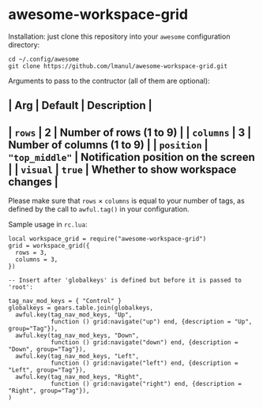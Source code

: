 # awesome-workspace-grid

Installation: just clone this repository into your `awesome` configuration
directory:

```
cd ~/.config/awesome
git clone https://github.com/lmanul/awesome-workspace-grid.git
```

Arguments to pass to the contructor (all of them are optional):

| Arg        | Default        | Description |
----------------------------------
| `rows`     | 2              | Number of rows (1 to 9) |
| `columns`  | 3              | Number of columns (1 to 9) |
| `position` | `"top_middle"` | Notification position on the screen |
| `visual`   | `true`         | Whether to show workspace changes |
----------------------------------

Please make sure that `rows` × `columns` is equal to your number of tags, as
defined by the call to `awful.tag()` in your configuration.

Sample usage in `rc.lua`:

```
local workspace_grid = require("awesome-workspace-grid")
grid = workspace_grid({
  rows = 3,
  columns = 3,
})

-- Insert after 'globalkeys' is defined but before it is passed to 'root':

tag_nav_mod_keys = { "Control" }
globalkeys = gears.table.join(globalkeys,
  awful.key(tag_nav_mod_keys, "Up",
            function () grid:navigate("up") end, {description = "Up", group="Tag"}),
  awful.key(tag_nav_mod_keys, "Down",
            function () grid:navigate("down") end, {description = "Down", group="Tag"}),
  awful.key(tag_nav_mod_keys, "Left",
            function () grid:navigate("left") end, {description = "Left", group="Tag"}),
  awful.key(tag_nav_mod_keys, "Right",
            function () grid:navigate("right") end, {description = "Right", group="Tag"}),
)
```
